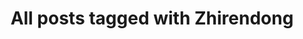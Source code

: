 ---
layout: tag
title: "All posts tagged with Zhirendong"
permalink: /weblog/tags/zhirendong/
taxonomy: Zhirendong
---
